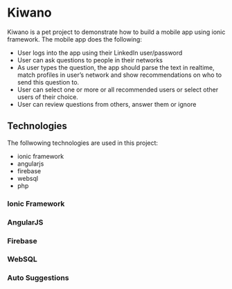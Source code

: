 # Kiwano
Kiwano is a pet project to demonstrate how to build a mobile app using ionic framework.  The mobile app does the following:
- User logs into the app using their LinkedIn user/password
- User can ask questions to people in their networks
- As user types the question, the app should parse the text in realtime, match profiles in user’s network and show recommendations on who to send this question to.
- User can select one or more or all recommended users or select other users of their choice.
- User can review questions from others, answer them or ignore

## Technologies
The follwowing technologies are used in this project:
- ionic framework
- angularjs
- firebase
- websql
- php

### Ionic Framework
### AngularJS
### Firebase
### WebSQL
### Auto Suggestions
